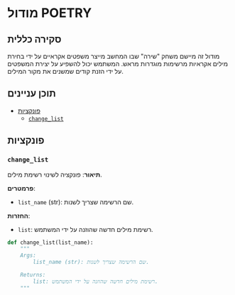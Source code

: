 # מודול POETRY

## סקירה כללית

מודול זה מיישם משחק "שירה" שבו המחשב מייצר משפטים אקראיים על ידי בחירת מילים אקראיות מרשימות מוגדרות מראש. המשתמש יכול להשפיע על יצירת המשפטים על ידי הזנת קודים שמשנים את מקור המילים.

## תוכן עניינים

- [פונקציות](#פונקציות)
  - [`change_list`](#change_list)

## פונקציות

### `change_list`

**תיאור**:
פונקציה לשינוי רשימת מילים.

**פרמטרים**:
- `list_name` (str): שם הרשימה שצריך לשנות.

**החזרות**:
- `list`: רשימת מילים חדשה שהוזנה על ידי המשתמש.

```python
def change_list(list_name):
    """
    Args:
        list_name (str): שם הרשימה שצריך לשנות.

    Returns:
        list: רשימת מילים חדשה שהוזנה על ידי המשתמש.
    """
```